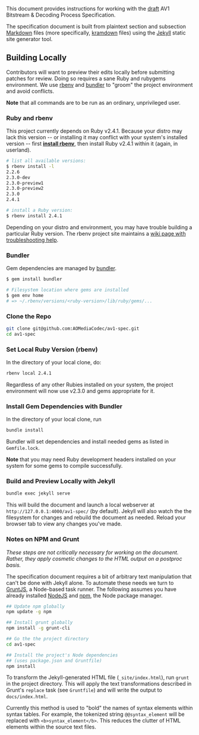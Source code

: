 
This document provides instructions for working with the [draft] AV1 Bitstream
&amp; Decoding Process Specification.

The specification document is built from plaintext section and subsection
[Markdown] files (more specifically, [kramdown] files) using the [Jekyll] static
site generator tool.


## Building Locally

Contributors will want to preview their edits locally before submitting patches
for review. Doing so requires a sane Ruby and rubygems environment. We use
[rbenv] and [bundler] to "groom" the project environment and avoid conflicts.

**Note** that all commands are to be run as an ordinary, unprivileged user.


### Ruby and rbenv

This project currently depends on Ruby v2.4.1. Because your distro may lack this
version -- or installing it may conflict with your system's installed version --
first **[install rbenv]**, then install Ruby v2.4.1 within it (again, in
userland).

~~~~~ bash
# list all available versions:
$ rbenv install -l
2.2.6
2.3.0-dev
2.3.0-preview1
2.3.0-preview2
2.3.0
2.4.1

# install a Ruby version:
$ rbenv install 2.4.1
~~~~~

Depending on your distro and environment, you may have trouble building a
particular Ruby version. The rbenv project site maintains a
[wiki page with troubleshooting help](https://github.com/rbenv/ruby-build/wiki).


### Bundler

Gem dependencies are managed by [bundler].

~~~~~ bash
$ gem install bundler

# Filesystem location where gems are installed
$ gem env home
# => ~/.rbenv/versions/<ruby-version>/lib/ruby/gems/...
~~~~~


### Clone the Repo

~~~~~ bash
git clone git@github.com:AOMediaCodec/av1-spec.git
cd av1-spec
~~~~~


### Set Local Ruby Version (rbenv)

In the directory of your local clone, do:

~~~~~ bash
rbenv local 2.4.1
~~~~~

Regardless of any other Rubies installed on your system, the project environment
will now use v2.3.0 and gems appropriate for it.


### Install Gem Dependencies with Bundler

In the directory of your local clone, run

~~~~~ bash
bundle install
~~~~~

Bundler will set dependencies and install needed gems as listed in
`Gemfile.lock`.

**Note** that you may need Ruby development headers installed on your system
for some gems to compile successfully.


### Build and Preview Locally with Jekyll

~~~~~ bash
bundle exec jekyll serve
~~~~~

This will build the document and launch a local webserver at
`http://127.0.0.1:4000/av1-spec/` (by default). Jekyll will also watch the
the filesystem for changes and rebuild the document as needed. Reload your
browser tab to view any changes you've made.


### Notes on NPM and Grunt

_These steps are not critically necessary for working on the document. Rather,
they apply cosmetic changes to the HTML output on a postproc basis._

The specification document requires a bit of arbitrary text manipulation that
can't be done with Jekyll alone. To automate these needs we turn to [GruntJS], a
Node-based task runner. The following assumes you have already installed
[NodeJS] and [npm], the Node package manager.

~~~~~ bash
## Update npm globally
npm update -g npm

## Install grunt globally
npm install -g grunt-cli

## Go the the project directory
cd av1-spec

## Install the project's Node dependencies
## (uses package.json and Gruntfile)
npm install
~~~~~

To transform the Jekyll-generated HTML file (`_site/index.html`), run `grunt` in
the project directory. This will apply the text transformations described in
Grunt's `replace` task (see `Gruntfile`) and will write the output to
`docs/index.html`.

Currently this method is used to "bold" the names of syntax elements within
syntax tables. For example, the tokenized string `@@syntax_element` will be
replaced with `<b>syntax_element</b>`. This reduces the clutter of HTML elements
within the source text files.


[draft]: https://aomediacodec.github.io/av1-spec/
[Markdown]: https://daringfireball.net/projects/markdown/
[kramdown]: https://kramdown.gettalong.org/
[Jekyll]: https://jekyllrb.com/
[rbenv]: https://github.com/rbenv/rbenv
[bundler]: http://bundler.io/
[install rbenv]: https://github.com/rbenv/rbenv#installation
[GruntJS]: https://gruntjs.com/
[NodeJS]: https://nodejs.org/
[npm]: https://www.npmjs.org/

